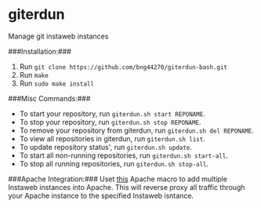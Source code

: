 # giterdun
Manage git instaweb instances

###Installation:###
1. Run ```git clone https://github.com/bng44270/giterdun-bash.git```
2. Run ```make```
3. Run ```sudo make install```
  
  
###Misc Commands:###
* To start your repository, run ```giterdun.sh start REPONAME```.  
* To stop your repository, run ```giterdun.sh stop REPONAME```.  
* To remove your repository from giterdun, run ```giterdun.sh del REPONAME```.  
* To view all repositories in giterdun, run ```giterdun.sh list```.  
* To update repository status', run ```giterdun.sh update```.  
* To start all non-running repositories, run ```giterdun.sh start-all```.  
* To stop all running repositories, run ```giterdun.sh stop-all```.  

  
###Apache Integration:###
Uset [this](https://gist.github.com/bng44270/cff67619db3e3f915957) Apache macro to add multiple Instaweb instances into Apache.  This will reverse proxy all traffic through your Apache instance to the specified Instaweb isntance.
